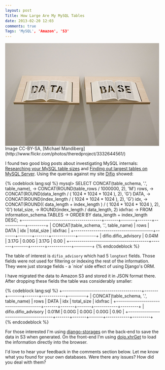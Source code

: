 ```yaml
---
layout: post
Title: How Large Are My MySQL Tables
date: 2013-02-20 12:03
comments: true
Tags: 'MySQL', 'Amazon', 'S3'
---
```


<img src="/images/database.jpg" alt="database" style="display:block;clear:both;"/>
Image CC-BY-SA, [Michael Mandiberg](http://www.flickr.com/photos/theredproject/3332644561/)

I found two good blog posts about investigating MySQL internals: 
[Researching your MySQL table sizes](http://www.mysqlperformanceblog.com/2008/03/17/researching-your-mysql-table-sizes/) and
[Finding out largest tables on MySQL Server](http://www.mysqlperformanceblog.com/2008/02/04/finding-out-largest-tables-on-mysql-server/).
Using the queries against my site [Difio](http://www.dif.io) showed:

{% codeblock lang:sql %}
mysql> SELECT CONCAT(table_schema, '.', table_name),
    ->        CONCAT(ROUND(table_rows / 1000000, 2), 'M')                                    rows,
    ->        CONCAT(ROUND(data_length / ( 1024 * 1024 * 1024 ), 2), 'G')                    DATA,
    ->        CONCAT(ROUND(index_length / ( 1024 * 1024 * 1024 ), 2), 'G')                   idx,
    ->        CONCAT(ROUND(( data_length + index_length ) / ( 1024 * 1024 * 1024 ), 2), 'G') total_size,
    ->        ROUND(index_length / data_length, 2)                                           idxfrac
    -> FROM   information_schema.TABLES
    -> ORDER  BY data_length + index_length DESC;
+----------------------------------------+-------+-------+-------+------------+---------+
| CONCAT(table_schema, '.', table_name)  | rows  | DATA  | idx   | total_size | idxfrac |
+----------------------------------------+-------+-------+-------+------------+---------+
| difio.difio_advisory                   | 0.04M | 3.17G | 0.00G | 3.17G      |    0.00 |
+----------------------------------------+-------+-------+-------+------------+---------+
{% endcodeblock %}

The table of interest is `difio_advisory` which had 5 `longtext` fields. Those fields were
not used for filtering or indexing the rest of the information.
They were just storage fields - a `nice' side effect of using Django's ORM.


I have migrated the data to Amazon S3 and stored it in JSON format there. After dropping these
fields the table was considerably smaller:

{% codeblock lang:sql %}
+----------------------------------------+-------+-------+-------+------------+---------+
| CONCAT(table_schema, '.', table_name)  | rows  | DATA  | idx   | total_size | idxfrac |
+----------------------------------------+-------+-------+-------+------------+---------+
| difio.difio_advisory                   | 0.01M | 0.00G | 0.00G | 0.00G      |    0.90 |
+----------------------------------------+-------+-------+-------+------------+---------+
{% endcodeblock %}


For those interested I'm using [django-storages](https://github.com/e-loue/django-storages)
on the back-end to save the data in S3 when generated. On the front-end I'm using
[dojo.xhrGet](http://dojotoolkit.com) to load the information directly into the browser.


I'd love to hear your feedback in the comments section below. Let me know 
what you found for your own databases. Were there any issues? How did you deal
with them? 
